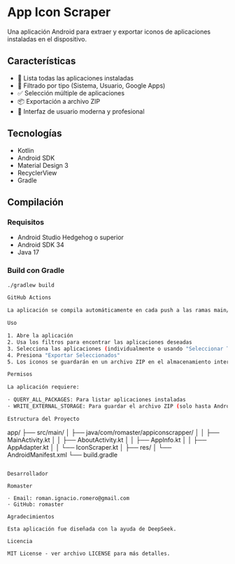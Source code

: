 # App Icon Scraper

Una aplicación Android para extraer y exportar iconos de aplicaciones instaladas en el dispositivo.

## Características

- 📱 Lista todas las aplicaciones instaladas
- 🎯 Filtrado por tipo (Sistema, Usuario, Google Apps)
- ✅ Selección múltiple de aplicaciones
- 📦 Exportación a archivo ZIP
- 🎨 Interfaz de usuario moderna y profesional

## Tecnologías

- Kotlin
- Android SDK
- Material Design 3
- RecyclerView
- Gradle

## Compilación

### Requisitos
- Android Studio Hedgehog o superior
- Android SDK 34
- Java 17

### Build con Gradle
```bash
./gradlew build

GitHub Actions

La aplicación se compila automáticamente en cada push a las ramas main/master mediante GitHub Actions.

Uso

1. Abre la aplicación
2. Usa los filtros para encontrar las aplicaciones deseadas
3. Selecciona las aplicaciones (individualmente o usando "Seleccionar Todo")
4. Presiona "Exportar Seleccionados"
5. Los iconos se guardarán en un archivo ZIP en el almacenamiento interno

Permisos

La aplicación requiere:

· QUERY_ALL_PACKAGES: Para listar aplicaciones instaladas
· WRITE_EXTERNAL_STORAGE: Para guardar el archivo ZIP (solo hasta Android 10)

Estructura del Proyecto

```
app/
├── src/main/
│   ├── java/com/romaster/appiconscrapper/
│   │   ├── MainActivity.kt
│   │   ├── AboutActivity.kt
│   │   ├── AppInfo.kt
│   │   ├── AppAdapter.kt
│   │   └── IconScraper.kt
│   ├── res/
│   └── AndroidManifest.xml
└── build.gradle
```

Desarrollador

Romaster

· Email: roman.ignacio.romero@gmail.com
· GitHub: romaster

Agradecimientos

Esta aplicación fue diseñada con la ayuda de DeepSeek.

Licencia

MIT License - ver archivo LICENSE para más detalles.
